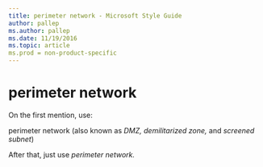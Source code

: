```yaml
---
title: perimeter network - Microsoft Style Guide
author: pallep
ms.author: pallep
ms.date: 11/19/2016
ms.topic: article
ms.prod = non-product-specific
---
```


# perimeter network

On the first mention, use:

perimeter network (also known as *DMZ, demilitarized zone,* and *screened subnet*)

After that, just use *perimeter network.*
